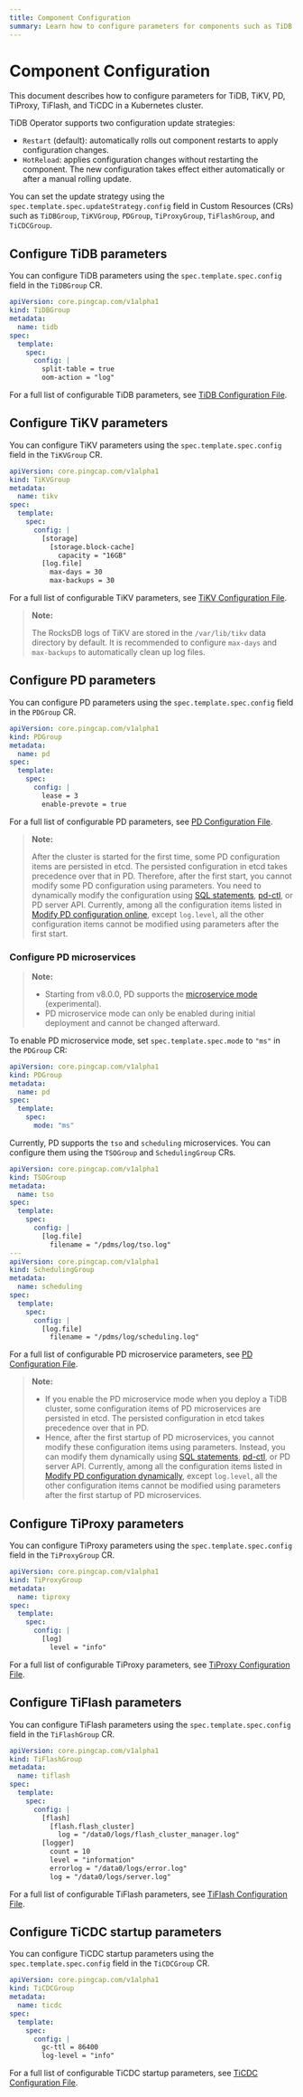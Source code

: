 ```yaml
---
title: Component Configuration
summary: Learn how to configure parameters for components such as TiDB, TiKV, PD, TiProxy, TiFlash, and TiCDC in a Kubernetes cluster.
---
```


# Component Configuration

This document describes how to configure parameters for TiDB, TiKV, PD, TiProxy, TiFlash, and TiCDC in a Kubernetes cluster.

TiDB Operator supports two configuration update strategies:

- `Restart` (default): automatically rolls out component restarts to apply configuration changes.
- `HotReload`: applies configuration changes without restarting the component. The new configuration takes effect either automatically or after a manual rolling update.

You can set the update strategy using the `spec.template.spec.updateStrategy.config` field in Custom Resources (CRs) such as `TiDBGroup`, `TiKVGroup`, `PDGroup`, `TiProxyGroup`, `TiFlashGroup`, and `TiCDCGroup`.

## Configure TiDB parameters

You can configure TiDB parameters using the `spec.template.spec.config` field in the `TiDBGroup` CR.

```yaml
apiVersion: core.pingcap.com/v1alpha1
kind: TiDBGroup
metadata:
  name: tidb
spec:
  template:
    spec:
      config: |
        split-table = true
        oom-action = "log"
```

For a full list of configurable TiDB parameters, see [TiDB Configuration File](https://docs.pingcap.com/tidb/stable/tidb-configuration-file).

## Configure TiKV parameters

You can configure TiKV parameters using the `spec.template.spec.config` field in the `TiKVGroup` CR.

```yaml
apiVersion: core.pingcap.com/v1alpha1
kind: TiKVGroup
metadata:
  name: tikv
spec:
  template:
    spec:
      config: |
        [storage]
          [storage.block-cache]
            capacity = "16GB"
        [log.file]
          max-days = 30
          max-backups = 30
```

For a full list of configurable TiKV parameters, see [TiKV Configuration File](https://docs.pingcap.com/tidb/stable/tikv-configuration-file).

> **Note:**
>
> The RocksDB logs of TiKV are stored in the `/var/lib/tikv` data directory by default. It is recommended to configure `max-days` and `max-backups` to automatically clean up log files.

## Configure PD parameters

You can configure PD parameters using the `spec.template.spec.config` field in the `PDGroup` CR.

```yaml
apiVersion: core.pingcap.com/v1alpha1
kind: PDGroup
metadata:
  name: pd
spec:
  template:
    spec:
      config: |
        lease = 3
        enable-prevote = true
```

For a full list of configurable PD parameters, see [PD Configuration File](https://docs.pingcap.com/tidb/stable/pd-configuration-file).

> **Note:**
>
> After the cluster is started for the first time, some PD configuration items are persisted in etcd. The persisted configuration in etcd takes precedence over that in PD. Therefore, after the first start, you cannot modify some PD configuration using parameters. You need to dynamically modify the configuration using [SQL statements](https://docs.pingcap.com/tidb/stable/dynamic-config/#modify-pd-configuration-dynamically), [pd-ctl](https://docs.pingcap.com/tidb/stable/pd-control#config-show--set-option-value--placement-rules), or PD server API. Currently, among all the configuration items listed in [Modify PD configuration online](https://docs.pingcap.com/tidb/stable/dynamic-config/#modify-configuration-dynamically), except `log.level`, all the other configuration items cannot be modified using parameters after the first start.

### Configure PD microservices

> **Note:**
>
> - Starting from v8.0.0, PD supports the [microservice mode](https://docs.pingcap.com/tidb/dev/pd-microservices) (experimental).
> - PD microservice mode can only be enabled during initial deployment and cannot be changed afterward.

To enable PD microservice mode, set `spec.template.spec.mode` to `"ms"` in the `PDGroup` CR:

```yaml
apiVersion: core.pingcap.com/v1alpha1
kind: PDGroup
metadata:
  name: pd
spec:
  template:
    spec:
      mode: "ms"
```

Currently, PD supports the `tso` and `scheduling` microservices. You can configure them using the `TSOGroup` and `SchedulingGroup` CRs.

```yaml
apiVersion: core.pingcap.com/v1alpha1
kind: TSOGroup
metadata:
  name: tso
spec:
  template:
    spec:
      config: |
        [log.file]
          filename = "/pdms/log/tso.log"
---
apiVersion: core.pingcap.com/v1alpha1
kind: SchedulingGroup
metadata:
  name: scheduling
spec:
  template:
    spec:
      config: |
        [log.file]
          filename = "/pdms/log/scheduling.log"
```

For a full list of configurable PD microservice parameters, see [PD Configuration File](https://docs.pingcap.com/tidb/stable/pd-configuration-file).

> **Note:**
>
> - If you enable the PD microservice mode when you deploy a TiDB cluster, some configuration items of PD microservices are persisted in etcd. The persisted configuration in etcd takes precedence over that in PD.
> - Hence, after the first startup of PD microservices, you cannot modify these configuration items using parameters. Instead, you can modify them dynamically using [SQL statements](https://docs.pingcap.com/tidb/stable/dynamic-config/#modify-pd-configuration-dynamically), [pd-ctl](https://docs.pingcap.com/tidb/stable/pd-control/#config-show--set-option-value--placement-rules), or PD server API. Currently, among all the configuration items listed in [Modify PD configuration dynamically](https://docs.pingcap.com/tidb/stable/dynamic-config/#modify-pd-configuration-dynamically), except `log.level`, all the other configuration items cannot be modified using parameters after the first startup of PD microservices.

## Configure TiProxy parameters

You can configure TiProxy parameters using the `spec.template.spec.config` field in the `TiProxyGroup` CR.

```yaml
apiVersion: core.pingcap.com/v1alpha1
kind: TiProxyGroup
metadata:
  name: tiproxy
spec:
  template:
    spec:
      config: |
        [log]
          level = "info"
```

For a full list of configurable TiProxy parameters, see [TiProxy Configuration File](https://docs.pingcap.com/tidb/stable/tiproxy-configuration).

## Configure TiFlash parameters

You can configure TiFlash parameters using the `spec.template.spec.config` field in the `TiFlashGroup` CR.

```yaml
apiVersion: core.pingcap.com/v1alpha1
kind: TiFlashGroup
metadata:
  name: tiflash
spec:
  template:
    spec:
      config: |
        [flash]
          [flash.flash_cluster]  
            log = "/data0/logs/flash_cluster_manager.log"
        [logger]
          count = 10
          level = "information"
          errorlog = "/data0/logs/error.log"
          log = "/data0/logs/server.log"
```

For a full list of configurable TiFlash parameters, see [TiFlash Configuration File](https://docs.pingcap.com/tidb/stable/tiflash-configuration).

## Configure TiCDC startup parameters

You can configure TiCDC startup parameters using the `spec.template.spec.config` field in the `TiCDCGroup` CR.

```yaml
apiVersion: core.pingcap.com/v1alpha1
kind: TiCDCGroup
metadata:
  name: ticdc
spec:
  template:
    spec:
      config: |
        gc-ttl = 86400
        log-level = "info"
```

For a full list of configurable TiCDC startup parameters, see [TiCDC Configuration File](https://github.com/pingcap/tiflow/blob/bf29e42c75ae08ce74fbba102fe78a0018c9d2ea/pkg/cmd/util/ticdc.toml).
